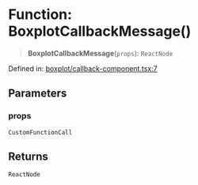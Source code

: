 # Function: BoxplotCallbackMessage()

> **BoxplotCallbackMessage**(`props`): `ReactNode`

Defined in: [boxplot/callback-component.tsx:7](https://github.com/GeoDaCenter/openassistant/blob/a5eebdb32e6bf1b6b4eedf634485568edcefaa57/packages/echarts/src/boxplot/callback-component.tsx#L7)

## Parameters

### props

`CustomFunctionCall`

## Returns

`ReactNode`
